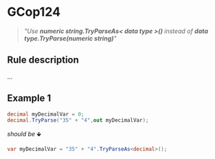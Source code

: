 ﻿# GCop124

> *"Use **numeric string.TryParseAs< data type >()** instead of **data type.TryParse(numeric string)**"*


## Rule description
...

## Example 1
```csharp
decimal myDecimalVar = 0;
decimal.TryParse("35" + "4",out myDecimalVar);
```
*should be* 🡻

```csharp
var myDecimalVar = "35" + "4".TryParseAs<decimal>();
```

